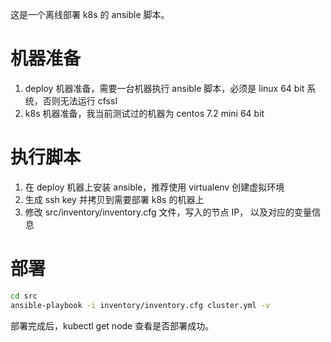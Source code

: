 这是一个离线部署 k8s 的 ansible 脚本。

# 机器准备
1. deploy 机器准备，需要一台机器执行 ansible 脚本，必须是 linux 64 bit 系统，否则无法运行 cfssl 
2. k8s 机器准备，我当前测试过的机器为  centos 7.2 mini 64 bit


# 执行脚本
1. 在 deploy 机器上安装 ansible，推荐使用 virtualenv 创建虚拟环境
2. 生成 ssh key 并拷贝到需要部署 k8s 的机器上
3. 修改 src/inventory/inventory.cfg 文件，写入的节点 IP， 以及对应的变量信息


# 部署

```bash
cd src
ansible-playbook -i inventory/inventory.cfg cluster.yml -v
```

部署完成后，kubectl get node 查看是否部署成功。
